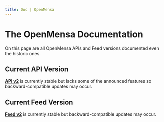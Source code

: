```yaml
---
title: Doc | OpenMensa
---
```


# The OpenMensa Documentation

On this page are all OpenMensa APIs and Feed versions documented even the historic ones.

## Current API Version

**[API v2](/api/v2/)** is currently stable but lacks some of the announced features so backward-compatible updates may occur.

## Current Feed Version

**[Feed v2](/feed/v2/)** is currently stable but backward-compatible updates may occur.
